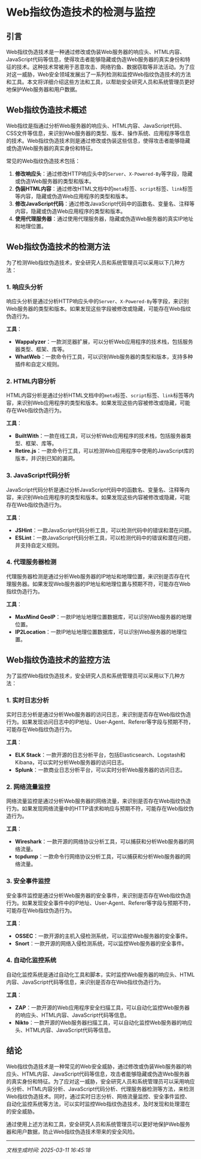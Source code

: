 # Web指纹伪造技术的检测与监控

## 引言

Web指纹伪造技术是一种通过修改或伪装Web服务器的响应头、HTML内容、JavaScript代码等信息，使得攻击者能够隐藏或伪造Web服务器的真实身份和特征的技术。这种技术常被用于恶意攻击、网络钓鱼、数据窃取等非法活动。为了应对这一威胁，Web安全领域发展出了一系列检测和监控Web指纹伪造技术的方法和工具。本文将详细介绍这些方法和工具，以帮助安全研究人员和系统管理员更好地保护Web服务器和用户数据。

## Web指纹伪造技术概述

Web指纹是指通过分析Web服务器的响应头、HTML内容、JavaScript代码、CSS文件等信息，来识别Web服务器的类型、版本、操作系统、应用程序等信息的技术。Web指纹伪造技术则是通过修改或伪装这些信息，使得攻击者能够隐藏或伪造Web服务器的真实身份和特征。

常见的Web指纹伪造技术包括：

1. **修改响应头**：通过修改HTTP响应头中的`Server`、`X-Powered-By`等字段，隐藏或伪造Web服务器的类型和版本。
2. **伪装HTML内容**：通过修改HTML文档中的`meta`标签、`script`标签、`link`标签等内容，隐藏或伪造Web应用程序的类型和版本。
3. **修改JavaScript代码**：通过修改JavaScript代码中的函数名、变量名、注释等内容，隐藏或伪造Web应用程序的类型和版本。
4. **使用代理服务器**：通过使用代理服务器，隐藏或伪造Web服务器的真实IP地址和地理位置。

## Web指纹伪造技术的检测方法

为了检测Web指纹伪造技术，安全研究人员和系统管理员可以采用以下几种方法：

### 1. 响应头分析

响应头分析是通过分析HTTP响应头中的`Server`、`X-Powered-By`等字段，来识别Web服务器的类型和版本。如果发现这些字段被修改或隐藏，可能存在Web指纹伪造行为。

**工具**：
- **Wappalyzer**：一款浏览器扩展，可以分析Web应用程序的技术栈，包括服务器类型、框架、库等。
- **WhatWeb**：一款命令行工具，可以识别Web服务器的类型和版本，支持多种插件和自定义规则。

### 2. HTML内容分析

HTML内容分析是通过分析HTML文档中的`meta`标签、`script`标签、`link`标签等内容，来识别Web应用程序的类型和版本。如果发现这些内容被修改或隐藏，可能存在Web指纹伪造行为。

**工具**：
- **BuiltWith**：一款在线工具，可以分析Web应用程序的技术栈，包括服务器类型、框架、库等。
- **Retire.js**：一款命令行工具，可以检测Web应用程序中使用的JavaScript库的版本，并识别已知的漏洞。

### 3. JavaScript代码分析

JavaScript代码分析是通过分析JavaScript代码中的函数名、变量名、注释等内容，来识别Web应用程序的类型和版本。如果发现这些内容被修改或隐藏，可能存在Web指纹伪造行为。

**工具**：
- **JSHint**：一款JavaScript代码分析工具，可以检测代码中的错误和潜在问题。
- **ESLint**：一款JavaScript代码分析工具，可以检测代码中的错误和潜在问题，并支持自定义规则。

### 4. 代理服务器检测

代理服务器检测是通过分析Web服务器的IP地址和地理位置，来识别是否存在代理服务器。如果发现Web服务器的IP地址和地理位置与预期不符，可能存在Web指纹伪造行为。

**工具**：
- **MaxMind GeoIP**：一款IP地址地理位置数据库，可以识别Web服务器的地理位置。
- **IP2Location**：一款IP地址地理位置数据库，可以识别Web服务器的地理位置。

## Web指纹伪造技术的监控方法

为了监控Web指纹伪造技术，安全研究人员和系统管理员可以采用以下几种方法：

### 1. 实时日志分析

实时日志分析是通过分析Web服务器的访问日志，来识别是否存在Web指纹伪造行为。如果发现访问日志中的IP地址、User-Agent、Referer等字段与预期不符，可能存在Web指纹伪造行为。

**工具**：
- **ELK Stack**：一款开源的日志分析平台，包括Elasticsearch、Logstash和Kibana，可以实时分析Web服务器的访问日志。
- **Splunk**：一款商业日志分析平台，可以实时分析Web服务器的访问日志。

### 2. 网络流量监控

网络流量监控是通过分析Web服务器的网络流量，来识别是否存在Web指纹伪造行为。如果发现网络流量中的HTTP请求和响应与预期不符，可能存在Web指纹伪造行为。

**工具**：
- **Wireshark**：一款开源的网络协议分析工具，可以捕获和分析Web服务器的网络流量。
- **tcpdump**：一款命令行网络协议分析工具，可以捕获和分析Web服务器的网络流量。

### 3. 安全事件监控

安全事件监控是通过分析Web服务器的安全事件，来识别是否存在Web指纹伪造行为。如果发现安全事件中的IP地址、User-Agent、Referer等字段与预期不符，可能存在Web指纹伪造行为。

**工具**：
- **OSSEC**：一款开源的主机入侵检测系统，可以监控Web服务器的安全事件。
- **Snort**：一款开源的网络入侵检测系统，可以监控Web服务器的安全事件。

### 4. 自动化监控系统

自动化监控系统是通过自动化工具和脚本，实时监控Web服务器的响应头、HTML内容、JavaScript代码等信息，来识别是否存在Web指纹伪造行为。

**工具**：
- **ZAP**：一款开源的Web应用程序安全扫描工具，可以自动化监控Web服务器的响应头、HTML内容、JavaScript代码等信息。
- **Nikto**：一款开源的Web服务器扫描工具，可以自动化监控Web服务器的响应头、HTML内容、JavaScript代码等信息。

## 结论

Web指纹伪造技术是一种常见的Web安全威胁，通过修改或伪装Web服务器的响应头、HTML内容、JavaScript代码等信息，攻击者能够隐藏或伪造Web服务器的真实身份和特征。为了应对这一威胁，安全研究人员和系统管理员可以采用响应头分析、HTML内容分析、JavaScript代码分析、代理服务器检测等方法，来检测Web指纹伪造技术。同时，通过实时日志分析、网络流量监控、安全事件监控、自动化监控系统等方法，可以实时监控Web指纹伪造技术，及时发现和处理潜在的安全威胁。

通过使用上述方法和工具，安全研究人员和系统管理员可以更好地保护Web服务器和用户数据，防止Web指纹伪造技术带来的安全风险。

---

*文档生成时间: 2025-03-11 16:45:18*






















